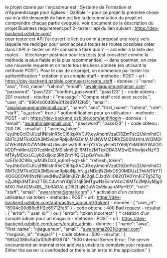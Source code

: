 le projet donné par l'encadreur est : Système de Formation et d'Apprentissage pour Églises - 
QzBible 
1- pour ce projet la première chose qui m'a été demandé de faire est lire la documentation du projet et comprendre chaque partie evoquée. Voir document de la description du projet Business requirement.pdf
2- tester l'api du lien suivant : https://dev-backend.qzbible.com/   
    pour tester cet API j'ai ouvert le lien ou on m'a proposé une route vers laquelle me rediriger pour avoir accès à toutes les routes possibles créer dans l'API
    a- tester un API consiste à faire quoi?
        -- acceder à la liste des routes
        -- télecharger postman pour les tests (est considéré comme la méthode la plus fiable et la plus recommandée)
        -- dans postman, on crée une nouvelle requete et on teste tous les liens donnée (en utilisant la méthode POST). Pour le cas de ce projet, on commence par tester les authentification
            * création d'un compte staff 
                - methode : POST
                - url : https://dev-backend.qzbible.com/users/create_staff
                - donnée : {
                                "name": "ana",
                                "first_name": "rahma",
                                "email": "awalnjiagupmun@gmail.com",
                                "password": "pass123",
                                "confirm_password": "pass123"
                            }
                - code obtenu : 201 created
                - résultat : {
                                "message": "Compte staff créé avec succès.",
                                "user_id": "6904c00d89e81f2e69712fe5",
                                "email": "awalnjiagupmun@gmail.com",
                                "name": "ana",
                                "first_name": "rahma",
                                "role": "staff",
                                "is_active": true
                            }
            * authentification pour un utilisateur
                - methode : POST
                - url : https://dev-backend.qzbible.com/auth/login
                - donnée : {
                                "email": "awarahma@gmail.com",
                                "password": "pass123"
                            }
                - code obtenu : 200 OK
                - résultat : {
                                "access_token": "eyJhbGciOiJIUzI1NiIsInR5cCI6IkpXVCJ9.eyJmcmVzaCI6ZmFsc2UsImlhdCI6MTc2MTkxODA3MSwianRpIjoiMGZmMjMxNWMtZDRhZS00MzhhLWI3MDItZWE3NWI0ZWNlNmQzIiwidHlwZSI6ImFjY2VzcyIsInN1YiI6IjY5MDRiYWJlODllODFmMmU2OTcxMmZlMSIsIm5iZiI6MTc2MTkxODA3MSwiZXhwIjoxNzY3MTAyMDcxLCJyb2xlIjoic3RhZmYifQ.QLpGaYwuJN-uzEDo3C98x_wMJlkDz3_iq6m1-yq1-sE",
                                "refresh_token": "eyJhbGciOiJIUzI1NiIsInR5cCI6IkpXVCJ9.eyJmcmVzaCI6ZmFsc2UsImlhdCI6MTc2MTkxODA3MSwianRpIjoiNjJhNjgzNDctN2MxOS00MDUzLThkNTItYTI4OGQ0OWI1NzNlIiwidHlwZSI6InJlZnJlc2giLCJzdWIiOiI2OTA0YmFiZTg5ZTgxZjJlNjk3MTJmZTEiLCJuYmYiOjE3NjE5MTgwNzEsImV4cCI6MTc2MjUyMjg3MX0.7biUQMsQB__Sb6ADALqD6l2LqNGuWQs9leuanAPyHE0",
                                "role": "staff",
                                "email": "awarahma@gmail.com"
                            }
            * activation d'un compte utilisateur via token
                - methode : POST
                - url : https://dev-backend.qzbible.com/auth/active_account/{token}
                - donnée : {
                                "user_id": "6904c00d89e81f2e69712fe5"
                            }
                - code obtenu : 400 Bad request 
                - résultat : {
                                "error": "'user_id'"
                             }
                             ou
                             {
                                "error": "token incorrect"
                             }
            * création d'un compte admin pour un magasin
                - methode : POST
                - url : https://dev-backend.qzbible.com/users/create_admin
                - donnée : {
                                "name": "awa",
                                "first_name": "njiagupmun",
                                "email": "awarahma2021@gmail.com",
                                "magasin_id": "magas1"
                            }
                - code obtenu : 500
                - résultat : {
                                "681a2386c5a2a10fd9d93874": "500 Internal Server Error: The server encountered an internal error and was unable to complete your request. Either the server is overloaded or there is an error in the application."
                            }
                